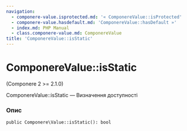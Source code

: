 ```yaml
---
navigation:
  - componere-value.isprotected.md: '« ComponereValue::isProtected'
  - componere-value.hasdefault.md: 'ComponereValue::hasDefault »'
  - index.md: PHP Manual
  - class.componere-value.md: ComponereValue
title: 'ComponereValue::isStatic'
---
```

# ComponereValue::isStatic

(Componere 2 >= 2.1.0)

ComponereValue::isStatic — Визначення доступності

### Опис

```methodsynopsis
public Componere\Value::isStatic(): bool
```
